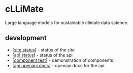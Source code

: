 # cLLiMate

Large language models for sustainable climate data science.

## development

- [[site status]](./status) - status of the site
- [[api status]](https://api.cllimate.tech/status) - status of the api
- [[component test]](./test) - demonstration of components
- [[api openapi docs]](https://api.cllimate.tech/docs) - openapi docs for the api
